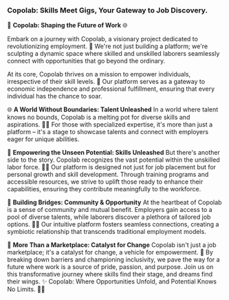 ### Copolab: Skills Meet Gigs, Your Gateway to Job Discovery.

🌟 **Copolab: Shaping the Future of Work** 🌐

Embark on a journey with Copolab, a visionary project dedicated to revolutionizing employment. 🚀 We're not just building a platform; we're sculpting a dynamic space where skilled and unskilled laborers seamlessly connect with opportunities that go beyond the ordinary.

At its core, Copolab thrives on a mission to empower individuals, irrespective of their skill levels. 🌈 Our platform serves as a gateway to economic independence and professional fulfillment, ensuring that every individual has the chance to soar.

🌐 **A World Without Boundaries: Talent Unleashed**
In a world where talent knows no bounds, Copolab is a melting pot for diverse skills and aspirations. 🎨🔧 For those with specialized expertise, it's more than just a platform – it's a stage to showcase talents and connect with employers eager for unique abilities.

🌱 **Empowering the Unseen Potential: Skills Unleashed**
But there's another side to the story. Copolab recognizes the vast potential within the unskilled labor force. 🌱💪 Our platform is designed not just for job placement but for personal growth and skill development. Through training programs and accessible resources, we strive to uplift those ready to enhance their capabilities, ensuring they contribute meaningfully to the workforce.

🤝 **Building Bridges: Community & Opportunity**
At the heartbeat of Copolab is a sense of community and mutual benefit. Employers gain access to a pool of diverse talents, while laborers discover a plethora of tailored job options. 💼🌐 Our intuitive platform fosters seamless connections, creating a symbiotic relationship that transcends traditional employment models.

🌟 **More Than a Marketplace: Catalyst for Change**
Copolab isn't just a job marketplace; it's a catalyst for change, a vehicle for empowerment. 🔗 By breaking down barriers and championing inclusivity, we pave the way for a future where work is a source of pride, passion, and purpose. Join us on this transformative journey where skills find their stage, and dreams find their wings. ✨ Copolab: Where Opportunities Unfold, and Potential Knows No Limits. 🚀🌈

